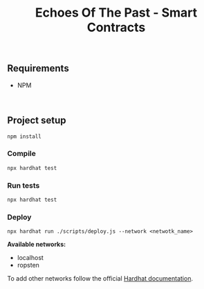 <h1 align="center">Echoes Of The Past - Smart Contracts</h1>

<br>

## Requirements
* NPM

<br>

## Project setup
```
npm install
```

### Compile
```
npx hardhat test
```

### Run tests
```
npx hardhat test
```

### Deploy
```
npx hardhat run ./scripts/deploy.js --network <netwotk_name>
```
**Available networks:**
* localhost
* ropsten

To add other networks follow the official
[Hardhat documentation](https://hardhat.org/tutorial/deploying-to-a-live-network.html#deploying-to-remote-networks).
